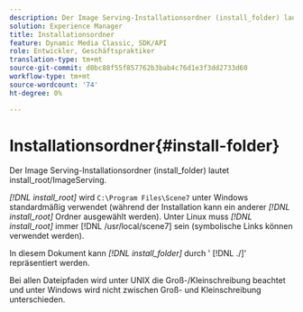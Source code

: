 ```yaml
---
description: Der Image Serving-Installationsordner (install_folder) lautet install_root/ImageServing.
solution: Experience Manager
title: Installationsordner
feature: Dynamic Media Classic, SDK/API
role: Entwickler, Geschäftspraktiker
translation-type: tm+mt
source-git-commit: d0bc88f55f857762b3bab4c76d1e3f3dd2733d60
workflow-type: tm+mt
source-wordcount: '74'
ht-degree: 0%

---
```



# Installationsordner{#install-folder}

Der Image Serving-Installationsordner (install_folder) lautet install_root/ImageServing.

*[!DNL install_root]* wird  `C:\Program Files\Scene7` unter Windows standardmäßig verwendet (während der Installation kann ein anderer  *[!DNL install_root]* Ordner ausgewählt werden). Unter Linux muss *[!DNL install_root]* immer [!DNL /usr/local/scene7] sein (symbolische Links können verwendet werden).

In diesem Dokument kann *[!DNL install_folder]* durch &#39; [!DNL ./]&#39; repräsentiert werden.

Bei allen Dateipfaden wird unter UNIX die Groß-/Kleinschreibung beachtet und unter Windows wird nicht zwischen Groß- und Kleinschreibung unterschieden.
